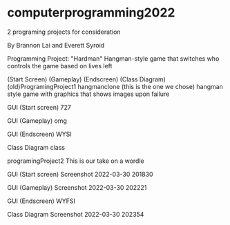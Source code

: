 # computerprogramming2022
2 programing projects for consideration

By Brannon Lai and Everett Syroid

Programming Project: "Hardman"
Hangman-style game that switches who controls the game based on lives left

(Start Screen)
(Gameplay)
(Endscreen)
(Class Diagram)
(old)ProgramingProject1 hangmanclone (this is the one we chose)
hangman style game with graphics that shows images upon failure

GUI (Start screen)
727

GUI (Gameplay)
omg

GUI (Endscreen)
WYSI

Class Diagram
class

programingProject2
This is our take on a wordle

GUI (Start screen)
Screenshot 2022-03-30 201830

GUI (Gameplay)
Screenshot 2022-03-30 202221

GUI (Endscreen)
WYFSI

Class Diagram
Screenshot 2022-03-30 202354
